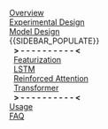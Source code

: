 [Overview](Home)  
[Experimental Design](Experimental-Design)  
[Model Design](Model-Design)  
{{SIDEBAR_POPULATE}}  
&nbsp;&nbsp;**> - - - - - - - - - - <**  
&nbsp;&nbsp;[Featurization](Featurization)  
&nbsp;&nbsp;[LSTM](LSTM)  
&nbsp;&nbsp;[Reinforced Attention](Reinforced-Attention)  
&nbsp;&nbsp;[Transformer](Transformer)  
&nbsp;&nbsp;**> - - - - - - - - - - <**  
[Usage](Usage)  
[FAQ](FAQ)  